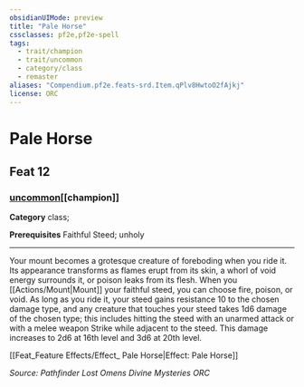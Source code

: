 ```yaml
---
obsidianUIMode: preview
title: "Pale Horse"
cssclasses: pf2e,pf2e-spell
tags:
  - trait/champion
  - trait/uncommon
  - category/class
  - remaster
aliases: "Compendium.pf2e.feats-srd.Item.qPlv8HwtoO2fAjkj"
license: ORC
---
```

# Pale Horse
## Feat 12
### [uncommon](uncommon "Uncommon Rarity Trait")[[champion]]

**Category** class; 



**Prerequisites** Faithful Steed; unholy
* * *
Your mount becomes a grotesque creature of foreboding when you ride it. Its appearance transforms as flames erupt from its skin, a whorl of void energy surrounds it, or poison leaks from its flesh. When you [[Actions/Mount|Mount]] your faithful steed, you can choose fire, poison, or void. As long as you ride it, your steed gains resistance 10 to the chosen damage type, and any creature that touches your steed takes 1d6 damage of the chosen type; this includes hitting the steed with an unarmed attack or with a melee weapon Strike while adjacent to the steed. This damage increases to 2d6 at 16th level and 3d6 at 20th level.

[[Feat_Feature Effects/Effect_ Pale Horse|Effect: Pale Horse]]

*Source: Pathfinder Lost Omens Divine Mysteries*
*ORC*